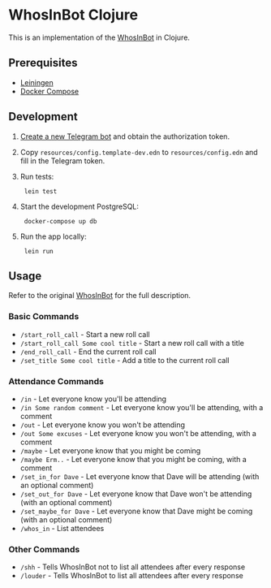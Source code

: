 # WhosInBot Clojure

This is an implementation of the [WhosInBot](https://github.com/col/whos_in_bot) in Clojure.


## Prerequisites
- [Leiningen](https://leiningen.org/#install)
- [Docker Compose](https://docs.docker.com/compose/install/)


## Development
1. [Create a new Telegram bot](https://core.telegram.org/bots#creating-a-new-bot) and obtain the authorization token.
2. Copy `resources/config.template-dev.edn` to `resources/config.edn` and fill in the Telegram token.
3. Run tests:

        lein test
        
4. Start the development PostgreSQL:

        docker-compose up db
        
5. Run the app locally:

        lein run
        

## Usage
Refer to the original [WhosInBot](https://github.com/col/whos_in_bot/blob/master/README.md) for the full description.

### Basic Commands
- `/start_roll_call` - Start a new roll call
- `/start_roll_call Some cool title` - Start a new roll call with a title
- `/end_roll_call` - End the current roll call
- `/set_title Some cool title` - Add a title to the current roll call

### Attendance Commands
- `/in` - Let everyone know you'll be attending
- `/in Some random comment` - Let everyone know you'll be attending, with a comment
- `/out` - Let everyone know you won't be attending
- `/out Some excuses` - Let everyone know you won't be attending, with a comment
- `/maybe` - Let everyone know that you might be coming
- `/maybe Erm..` - Let everyone know that you might be coming, with a comment
- `/set_in_for Dave` - Let everyone know that Dave will be attending (with an optional comment)
- `/set_out_for Dave` - Let everyone know that Dave won't be attending (with an optional comment)
- `/set_maybe_for Dave` - Let everyone know that Dave might be coming (with an optional comment)
- `/whos_in` - List attendees

### Other Commands
- `/shh` - Tells WhosInBot not to list all attendees after every response
- `/louder` - Tells WhosInBot to list all attendees after every response
